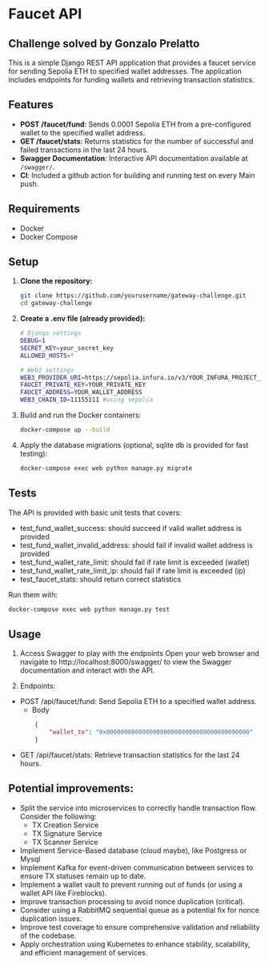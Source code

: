 # Faucet API
## Challenge solved by Gonzalo Prelatto

This is a simple Django REST API application that provides a faucet service for sending Sepolia ETH to specified wallet addresses. The application includes endpoints for funding wallets and retrieving transaction statistics.

## Features

- **POST /faucet/fund**: Sends 0.0001 Sepolia ETH from a pre-configured wallet to the specified wallet address.
- **GET /faucet/stats**: Returns statistics for the number of successful and failed transactions in the last 24 hours.
- **Swagger Documentation**: Interactive API documentation available at `/swagger/`.
- **CI**: Included a github action for building and running test on every Main push.

## Requirements

- Docker
- Docker Compose

## Setup

1. **Clone the repository:**

   ```sh
   git clone https://github.com/yourusername/gateway-challenge.git
   cd gateway-challenge
   ```

2. **Create a .env file (already provided):**

   ```sh
   # Django settings
   DEBUG=1
   SECRET_KEY=your_secret_key
   ALLOWED_HOSTS=*

   # Web3 settings
   WEB3_PROVIDER_URI=https://sepolia.infura.io/v3/YOUR_INFURA_PROJECT_ID
   FAUCET_PRIVATE_KEY=YOUR_PRIVATE_KEY
   FAUCET_ADDRESS=YOUR_WALLET_ADDRESS
   WEB3_CHAIN_ID=11155111 #using sepolia
   ```

3. Build and run the Docker containers:
    ```sh
    docker-compose up --build
    ```

4. Apply the database migrations (optional, sqlite db is provided for fast testing):
    ```sh
    docker-compose exec web python manage.py migrate
    ```

## Tests
The API is provided with basic unit tests that covers:

- test_fund_wallet_success: should succeed if valid wallet address is provided
- test_fund_wallet_invalid_address: should fail if invalid wallet address is provided
- test_fund_wallet_rate_limit: should fail if rate limit is exceeded (wallet)
- test_fund_wallet_rate_limit_ip: should fail if rate limit is exceeded (ip)
- test_faucet_stats: should return correct statistics

Run them with:
 ```sh
 docker-compose exec web python manage.py test
 ```
## Usage

1. Access Swagger to play with the endpoints
Open your web browser and navigate to http://localhost:8000/swagger/ to view the Swagger documentation and interact with the API.

2. Endpoints:
- POST /api/faucet/fund: Send Sepolia ETH to a specified wallet address.
    - Body
    ```json
        {
            "wallet_to": "0x0000000000000000000000000000000000000000"
        }
    ```
- GET /api/faucet/stats: Retrieve transaction statistics for the last 24 hours.


## Potential improvements:
- Split the service into microservices to correctly handle transaction flow. Consider the following:
    - TX Creation Service
    - TX Signature Service
    - TX Scanner Service
- Implement Service-Based database (cloud maybe), like Postgress or Mysql
- Implement Kafka for event-driven communication between services to ensure TX statuses remain up to date.
- Implement a wallet vault to prevent running out of funds (or using a wallet API like Fireblocks).
- Improve transaction processing to avoid nonce duplication (critical).
- Consider using a RabbitMQ sequential queue as a potential fix for nonce duplication issues.
- Improve test coverage to ensure comprehensive validation and reliability of the codebase.
- Apply orchestration using Kubernetes to enhance stability, scalability, and efficient management of services.

